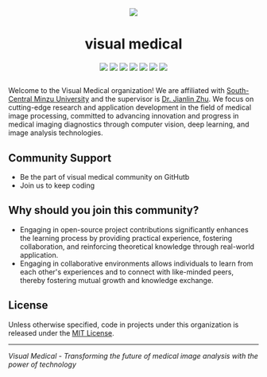 <div align="center" >
  <img src="https://s21.ax1x.com/2025/06/12/pVkHTJS.png">
</div>

<div align="center" >
  <h1>visual medical</h1>
</div>
<div align="center">
  <img align="center" src="https://img.shields.io/badge/Maintained%3F-yes-green.svg">
  <img align="center" src="https://img.shields.io/badge/maintainer-louaq-blue">
  <img align="center" src="(https://img.shields.io/badge/Made%20with-Python-1f425f.svg">
  <img align="center" src="https://img.shields.io/pypi/l/ansicolortags.svg">
  <img align="center" src="https://img.shields.io/github/contributors/Louaq/HSFPN-Det">
  <img align="center" src="https://badgen.net/badge/icon/pypi?icon=pypi&label">
  <img align="center" src="http://jb.gg/badges/official.svg">
  
</div>
<br>

Welcome to the Visual Medical organization! We are affiliated with [South-Central Minzu University](https://www.scuec.edu.cn/) and the supervisor is [Dr. Jianlin Zhu](https://www.scuec.edu.cn/jky/info/1165/4995.htm). We focus on cutting-edge research and application development in the field of medical image processing, committed to advancing innovation and progress in medical imaging diagnostics through computer vision, deep learning, and image analysis technologies.


## Community Support
- Be the part of visual medical community on GitHutb   <!--✋ [Create an issue here for join the team](https://github.com/Visual-Medical/support/issues/new?template=invite.yaml) -->
- Join us to keep coding

## Why should you join this community?
- Engaging in open-source project contributions significantly enhances the learning process by providing practical experience, fostering collaboration, and reinforcing theoretical knowledge through real-world application.
- Engaging in collaborative environments allows individuals to learn from each other's experiences and to connect with like-minded peers, thereby fostering mutual growth and knowledge exchange.

## License

Unless otherwise specified, code in projects under this organization is released under the [MIT License](https://mit-license.org/).

---

*Visual Medical - Transforming the future of medical image analysis with the power of technology*

